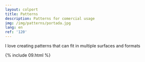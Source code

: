 ```yaml
---
layout: colport
title: Patterns
description: Patterns for comercial usage 
img: /img/patterns/portada.jpg
lang: en
ref: '120'
---
```


I love creating patterns that can fit in multiple surfaces and formats

{% include 09.html %}
